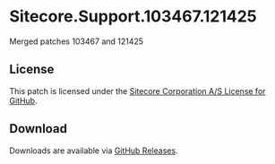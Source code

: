 # Sitecore.Support.103467.121425
Merged patches 103467 and 121425

## License  
This patch is licensed under the [Sitecore Corporation A/S License for GitHub](https://github.com/sitecoresupport/Sitecore.Support.103467.121425/blob/master/LICENSE).  

## Download  
Downloads are available via [GitHub Releases](https://github.com/sitecoresupport/Sitecore.Support.103467.121425/releases).  
